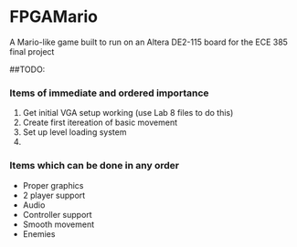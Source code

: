 # FPGAMario
A Mario-like game built to run on an Altera DE2-115 board for the ECE 385 final project

##TODO:
### Items of immediate and ordered importance
1. Get initial VGA setup working (use Lab 8 files to do this)
2. Create first itereation of basic movement
3. Set up level loading system
4. 

### Items which can be done in any order
- Proper graphics
- 2 player support
- Audio
- Controller support
- Smooth movement
- Enemies

